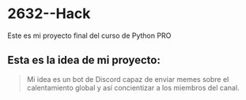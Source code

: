 # 2632--Hack
Este es mi proyecto final del curso de Python PRO
## Esta es la idea de mi proyecto:
> Mi idea es un bot de Discord capaz de enviar memes sobre el calentamiento global y así concientizar a los miembros del canal.

